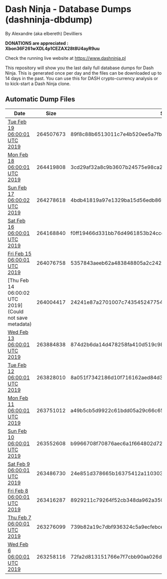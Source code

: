 # Dash Ninja - Database Dumps (dashninja-dbdump)
By Alexandre (aka elbereth) Devilliers

**DONATIONS are appreciated : Xbon36F261wXDL4p1CEZAX28t8U4ayR9uu**

Check the running live website at https://www.dashninja.pl

This repository will show you the last daily full database dumps for Dash Ninja. This is generated once per day and the files can be downloaded up to 14 days in the past.
You can use this for DASH crypto-currency analysis or to kick-start a Dash Ninja clone.


## Automatic Dump Files
| Date | Size | SHA256 |
|--|--|--|
| [Tue Feb 19 06:00:01 UTC 2019](https://transfer.sh/DFjlI/dashninja-dbdump-20190219070001.tar.bz2) | 264507673 | 89f8c88b6513011c7e4b520ee5a7fbdcd819af206b58c4ce8cf14c53f8308360 | 
| [Mon Feb 18 06:00:01 UTC 2019](https://transfer.sh/H455i/dashninja-dbdump-20190218070001.tar.bz2) | 264419808 | 3cd29af32a8c9b3607b24575e98ca2228b3df6b8c96b8862db745163cc8d2e1e | 
| [Sun Feb 17 06:00:02 UTC 2019](https://transfer.sh/lwwii/dashninja-dbdump-20190217070002.tar.bz2) | 264278618 | 4bdb41819a97e1329ba15d56edb8692b79f25c14dad4195e9dfe2a11824e2f44 | 
| [Sat Feb 16 06:00:01 UTC 2019](https://transfer.sh/HDxV2/dashninja-dbdump-20190216070001.tar.bz2) | 264168840 | f0ff19466d331bb76d4961853b24ccd102a14eeab70365e0a66e469baf435a0c | 
| [Fri Feb 15 06:00:01 UTC 2019](https://transfer.sh/A50GB/dashninja-dbdump-20190215070001.tar.bz2) | 264076758 | 5357843aeeb62a483848805a2c2425d997fc6f9da51a342bb4e52722ddc7776c | 
| [Thu Feb 14 06:00:02 UTC 2019](Could not save metadata) | 264004417 | 24241e87a2701007c743545247754e07dfbb3745de585ee27742dae558be253c | 
| [Wed Feb 13 06:00:01 UTC 2019](https://transfer.sh/jQQRI/dashninja-dbdump-20190213070001.tar.bz2) | 263884838 | 874d2b6da14d478258fa410d519c98ab35aa91655bb4208b6ddbc38c957d4b3d | 
| [Tue Feb 12 06:00:01 UTC 2019](https://transfer.sh/VPYag/dashninja-dbdump-20190212070001.tar.bz2) | 263828010 | 8a051f7342186d10f716162aed84d304e6e09d799c47c6a18352e7f3e032f4f9 | 
| [Mon Feb 11 06:00:01 UTC 2019](https://transfer.sh/wXsHa/dashninja-dbdump-20190211070001.tar.bz2) | 263751012 | a49b5cb5d9922c61bdd05a29c66c651296e58660bc94a2c843b020fef083573f | 
| [Sun Feb 10 06:00:01 UTC 2019](https://transfer.sh/xPXHG/dashninja-dbdump-20190210070001.tar.bz2) | 263552608 | b9966708f70876aec6a1f664802d72ae4d27c4228c5c9ebcbcf38b069823b41b | 
| [Sat Feb  9 06:00:01 UTC 2019](https://transfer.sh/i5Jrx/dashninja-dbdump-20190209070001.tar.bz2) | 263486730 | 24e851d378665b16375412a1103036cf332fbe5d519e1356b03489e0c96977ff | 
| [Fri Feb  8 06:00:01 UTC 2019](https://transfer.sh/lyFBk/dashninja-dbdump-20190208070001.tar.bz2) | 263416287 | 8929211c79264f52cb348da962a350c11a29e5490f72a173918e7b8d1f7663c3 | 
| [Thu Feb  7 06:00:01 UTC 2019](https://transfer.sh/ZzwZE/dashninja-dbdump-20190207070001.tar.bz2) | 263276099 | 739b82a19c7dbf936324c5a9ecfebce4cd7c93427ec5b7afdc565fd4450345ec | 
| [Wed Feb  6 06:00:01 UTC 2019](https://transfer.sh/ThkL5/dashninja-dbdump-20190206070001.tar.bz2) | 263258116 | 72fa2d813151766e7f7cbb90aa026dab057c70ffc3462d00250ce2200c94e307 | 

